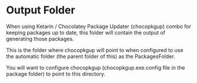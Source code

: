 # Output Folder

When using Ketarin / Chocolatey Package Updater (chocopkgup) combo for keeping packages up to date, this folder will contain the output of generating those packages.

This is the folder where chocopkgup will point to when configured to use the automatic folder (the parent folder of this) as the PackagesFolder.

You will want to configure chocopkgup (chocopkgup.exe.config file in the package folder) to point to this directory.
